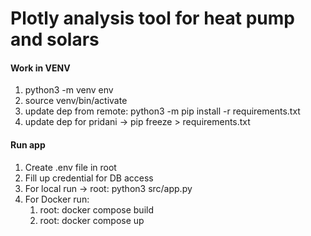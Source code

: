 # Plotly analysis tool for heat pump and solars

#### Work in VENV

1. python3 -m venv env
2. source venv/bin/activate
3. update dep from remote: python3 -m pip install -r requirements.txt
4. update dep for pridani -> pip freeze > requirements.txt


#### Run app
1. Create .env file in root
2. Fill up credential for DB access
3. For local run -> root: python3 src/app.py
4. For Docker run:
   1. root: docker compose build
   2. root: docker compose up